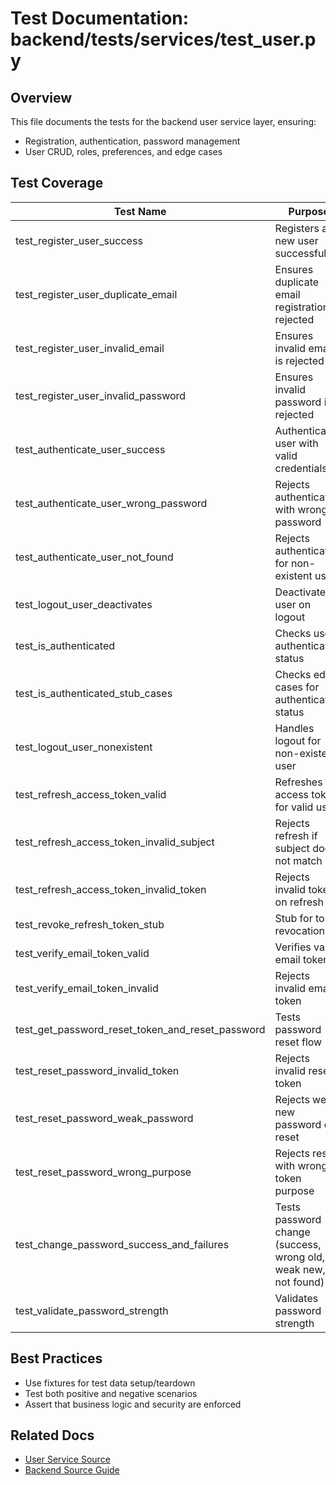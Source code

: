 # Test Documentation: backend/tests/services/test_user.py

## Overview

This file documents the tests for the backend user service layer, ensuring:

- Registration, authentication, password management
- User CRUD, roles, preferences, and edge cases

## Test Coverage

| Test Name                                 | Purpose                                                        | Method                  | Expected Results                                                      |
|--------------------------------------------|----------------------------------------------------------------|-------------------------|-----------------------------------------------------------------------|
| test_register_user_success                 | Registers a new user successfully                              | Async                   | User is created, active, and password is hashed                       |
| test_register_user_duplicate_email         | Ensures duplicate email registration is rejected               | Async                   | Raises UserAlreadyExistsError                                         |
| test_register_user_invalid_email           | Ensures invalid email is rejected                              | Async                   | Raises ValidationError                                                |
| test_register_user_invalid_password        | Ensures invalid password is rejected                           | Async                   | Raises ValidationError                                                |
| test_authenticate_user_success             | Authenticates user with valid credentials                      | Async                   | Returns JWT token                                                     |
| test_authenticate_user_wrong_password      | Rejects authentication with wrong password                     | Async                   | Raises ValidationError                                                |
| test_authenticate_user_not_found           | Rejects authentication for non-existent user                   | Async                   | Raises UserNotFoundError                                              |
| test_logout_user_deactivates               | Deactivates user on logout                                     | Async                   | User is marked inactive                                               |
| test_is_authenticated                      | Checks user authentication status                              | Sync                    | Returns True/False as appropriate                                     |
| test_is_authenticated_stub_cases           | Checks edge cases for authentication status                    | Sync                    | Returns correct status for all cases                                  |
| test_logout_user_nonexistent               | Handles logout for non-existent user                           | Async                   | Does not raise exception                                              |
| test_refresh_access_token_valid            | Refreshes access token for valid user                          | Sync                    | Returns new valid token                                               |
| test_refresh_access_token_invalid_subject  | Rejects refresh if subject does not match                      | Sync                    | Raises ValidationError                                                |
| test_refresh_access_token_invalid_token    | Rejects invalid token on refresh                               | Sync                    | Raises ValidationError                                                |
| test_revoke_refresh_token_stub             | Stub for token revocation                                      | Sync                    | Does not raise                                                        |
| test_verify_email_token_valid              | Verifies valid email token                                     | Sync                    | Returns decoded payload                                               |
| test_verify_email_token_invalid            | Rejects invalid email token                                    | Sync                    | Raises ValidationError                                                |
| test_get_password_reset_token_and_reset_password | Tests password reset flow                                | Async                   | Resets password, authenticates with new password                      |
| test_reset_password_invalid_token          | Rejects invalid reset token                                    | Async                   | Raises ValidationError                                                |
| test_reset_password_weak_password          | Rejects weak new password on reset                             | Async                   | Raises ValidationError                                                |
| test_reset_password_wrong_purpose          | Rejects reset with wrong token purpose                         | Async                   | Raises ValidationError                                                |
| test_change_password_success_and_failures  | Tests password change (success, wrong old, weak new, not found)| Async                   | Changes password or raises appropriate error                          |
| test_validate_password_strength            | Validates password strength                                    | Sync                    | Accepts strong, raises on weak                                        |

## Best Practices

- Use fixtures for test data setup/teardown
- Test both positive and negative scenarios
- Assert that business logic and security are enforced

## Related Docs

- [User Service Source](../../src/services/user.py.md)
- [Backend Source Guide](../../../backend-source-guide.md)
